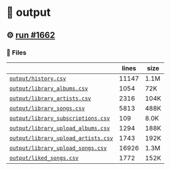 # 📝  output 

## ⚙️ [run #1662](https://github.com/jwenerd/ytm-dl/actions/runs/9834891815)

### 📁 Files

|                                                                         |lines|size|
|-------------------------------------------------------------------------|-----|----|
|[`output/history.csv` ](output/history.csv)                              |11147|1.1M|
|[`output/library_albums.csv` ](output/library_albums.csv)                |1054 |72K |
|[`output/library_artists.csv` ](output/library_artists.csv)              |2316 |104K|
|[`output/library_songs.csv` ](output/library_songs.csv)                  |5813 |488K|
|[`output/library_subscriptions.csv` ](output/library_subscriptions.csv)  |109  |8.0K|
|[`output/library_upload_albums.csv` ](output/library_upload_albums.csv)  |1294 |188K|
|[`output/library_upload_artists.csv` ](output/library_upload_artists.csv)|1743 |192K|
|[`output/library_upload_songs.csv` ](output/library_upload_songs.csv)    |16926|1.3M|
|[`output/liked_songs.csv` ](output/liked_songs.csv)                      |1772 |152K|